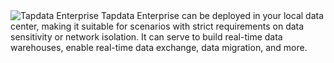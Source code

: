 <span class="tooltip">
  <img src="https://img.shields.io/badge/Applicable%20to:%20-Tapdata%20Enterprise-3339FF" style={{transform:'scale(1.1)'}} alt="Tapdata Enterprise"/>
  <span class="tooltip-content">Tapdata Enterprise can be deployed in your local data center, making it suitable for scenarios with strict requirements on data sensitivity or network isolation. It can serve to build real-time data warehouses, enable real-time data exchange, data migration, and more.</span>
</span>